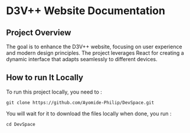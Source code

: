 # D3V++ Website Documentation

## Project Overview

The goal is to enhance the D3V++ website, focusing on user experience and modern design
principles.
The project leverages React for creating a dynamic interface that adapts seamlessly to different
devices.

## How to run It Locally

To run this project locally, you need to :

```
git clone https://github.com/Ayomide-Philip/DevSpace.git
```

You will wait for it to download the files locally when done, you run :

```
cd DevSpace
```
